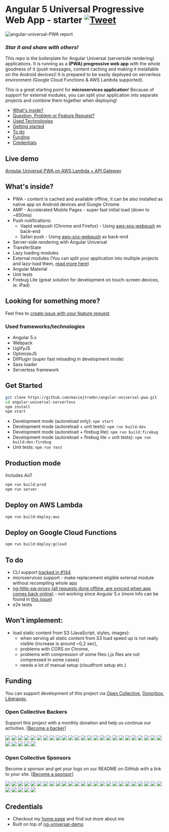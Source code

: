 
# Angular 5 Universal Progressive Web App - starter [![Tweet](https://img.shields.io/twitter/url/http/shields.io.svg?style=social&logo=twitter)](https://twitter.com/intent/tweet?text=Check%20out%20Angular%20Universal%20PWA%20boilerplate&url=https://github.com/maciejtreder/angular-universal-pwa&via=maciejtreder&hashtags=angular,pwa,webapp,software,developers)
![angular-universal-PWA report](https://raw.github.com/maciejtreder/angular-universal-pwa/master/src/assets/img/lighthouse_report.png)

### _**Star it and share with others!**_
This repo is the boilerplate for Angular Universal (serverside rendering) applications.
It is running as a **(PWA) progressive web app** with the whole goodness of it (push messages, content caching and making it installable on the Android devices)!
It is prepared to be easily deployed on serverless environment (Google Cloud Functions & AWS Lambda supported).

This is a great starting point for **microservices application**! Because of support for external modules, you can split your application into separate projects and combine them together when deploying!


 - [What's inside?](#wi)
 - [Question, Problem or Feature Request?](#question)
 - [Used Technologies](#tech)
 - [Getting started](#start)
 - [To do](#todo)
 - [Funding](#funding)
 - [Credentials](#credentials)

## Live demo
[Angular Universal PWA on AWS Lambda + API Gateway](https://www.angular-universal-pwa.maciejtreder.com)


## <a name="wi"></a> What's inside?
* PWA - content is cached and available offline, it can be also installed as native app on Android devices and Google Chrome
* AMP - Accelerated Mobile Pages - super fast initial load (down to ~650ms)
* Push notifications:
    * Vapid webpush (Chrome and Firefox) - Using [aws-sns-webpush](https://github.com/maciejtreder/aws-sns-webpush) as back-end
    * Safari push - Using [aws-sns-webpush](https://github.com/maciejtreder/aws-sns-webpush) as back-end
* Server-side rendering with Angular Universal
* TransferState
* Lazy loading modules
* External modules (You can split your application into multiple projects and lazy-load them, [read more here](https://github.com/maciejtreder/angular-external-module))
* Angular Material
* Unit tests
* Firebug Lite (great solution for development on touch-screen devices, ie: iPad)

## <a name="question"></a> Looking for something more?
Feel free to [create issue with your feature request](https://github.com/maciejtreder/angular-universal-pwa/issues/new)

### <a name="tech"></a> Used frameworks/technologies
* Angular 5.x
* Webpack
* UglifyJS
* OptimizeJS
* DllPlugin (super fast reloading in development mode)
* Sass loader
* Serverless framework


## <a name="start"></a> Get Started
```sh
git clone https://github.com/maciejtreder/angular-universal-pwa.git
cd angular-universal-serverless
npm install
npm start
```
* Development mode (autoreload only): ```npm start```
* Development mode (autoreload + unit tests): ```npm run build:dev```
* Development mode (autoreload + firebug lite): ```npm run build:firebug```
* Development mode (autoreload + firebug lite + unit tests): ```npm run build:dev:firebug```
* Unit tests: ```npm run test```


## Production mode
Includes AoT
```sh
npm run build:prod
npm run server
```

## Deploy on AWS Lambda
```sh
npm run build:deploy:aws
```

## Deploy on Google Cloud Functions
```sh
npm run build:deploy:gcloud
```

## <a name="todo"></a> To do
* CLI support [tracked in #144](https://github.com/maciejtreder/angular-universal-pwa/issues/144)
* microservices support - make replacement eligible external module without recompiling whole app
* [ng-http-sw-proxy (all requests done offline, are synced when app comes back online)](https://github.com/maciejtreder/ng-http-sw-proxy) - not working since Angular 5.x (more info can be found in [this issue](https://github.com/webmaxru/pwatter/issues/2))
* e2e tests


## Won't implement:
* load static content from S3 (JavaScript, styles, images):
    * when serving all static content from S3 load speed up is not really visible (increase is around ~0,2 sec),
    * problems with CORS on Chrome,
    * problems with compression of some files (.js files are not compressed in some cases)
    * needs a lot of manual setup (cloudfront setup etc.)

## <a name="funding"></a> Funding

You can support development of this project via
[Open Collective](https://opencollective.com/angular-universal-pwa),
[Donorbox](https://donorbox.org/angular-universal-pwa),
[Liberapay](https://liberapay.com/maciejtreder/donate),


### Open Collective Backers

Support this project with a monthly donation and help us continue our activities. [[Become a backer](https://opencollective.com/angular-universal-pwa#backer)]

<a href="https://opencollective.com/angular-universal-pwa/backer/0/website" target="_blank"><img src="https://opencollective.com/angular-universal-pwa/backer/0/avatar.svg"></a>
<a href="https://opencollective.com/angular-universal-pwa/backer/1/website" target="_blank"><img src="https://opencollective.com/angular-universal-pwa/backer/1/avatar.svg"></a>
<a href="https://opencollective.com/angular-universal-pwa/backer/2/website" target="_blank"><img src="https://opencollective.com/angular-universal-pwa/backer/2/avatar.svg"></a>
<a href="https://opencollective.com/angular-universal-pwa/backer/3/website" target="_blank"><img src="https://opencollective.com/angular-universal-pwa/backer/3/avatar.svg"></a>
<a href="https://opencollective.com/angular-universal-pwa/backer/4/website" target="_blank"><img src="https://opencollective.com/angular-universal-pwa/backer/4/avatar.svg"></a>
<a href="https://opencollective.com/angular-universal-pwa/backer/5/website" target="_blank"><img src="https://opencollective.com/angular-universal-pwa/backer/5/avatar.svg"></a>
<a href="https://opencollective.com/angular-universal-pwa/backer/6/website" target="_blank"><img src="https://opencollective.com/angular-universal-pwa/backer/6/avatar.svg"></a>
<a href="https://opencollective.com/angular-universal-pwa/backer/7/website" target="_blank"><img src="https://opencollective.com/angular-universal-pwa/backer/7/avatar.svg"></a>
<a href="https://opencollective.com/angular-universal-pwa/backer/8/website" target="_blank"><img src="https://opencollective.com/angular-universal-pwa/backer/8/avatar.svg"></a>
<a href="https://opencollective.com/angular-universal-pwa/backer/9/website" target="_blank"><img src="https://opencollective.com/angular-universal-pwa/backer/9/avatar.svg"></a>
<a href="https://opencollective.com/angular-universal-pwa/backer/10/website" target="_blank"><img src="https://opencollective.com/angular-universal-pwa/backer/10/avatar.svg"></a>
<a href="https://opencollective.com/angular-universal-pwa/backer/11/website" target="_blank"><img src="https://opencollective.com/angular-universal-pwa/backer/11/avatar.svg"></a>
<a href="https://opencollective.com/angular-universal-pwa/backer/12/website" target="_blank"><img src="https://opencollective.com/angular-universal-pwa/backer/12/avatar.svg"></a>
<a href="https://opencollective.com/angular-universal-pwa/backer/13/website" target="_blank"><img src="https://opencollective.com/angular-universal-pwa/backer/13/avatar.svg"></a>
<a href="https://opencollective.com/angular-universal-pwa/backer/14/website" target="_blank"><img src="https://opencollective.com/angular-universal-pwa/backer/14/avatar.svg"></a>
<a href="https://opencollective.com/angular-universal-pwa/backer/15/website" target="_blank"><img src="https://opencollective.com/angular-universal-pwa/backer/15/avatar.svg"></a>
<a href="https://opencollective.com/angular-universal-pwa/backer/16/website" target="_blank"><img src="https://opencollective.com/angular-universal-pwa/backer/16/avatar.svg"></a>
<a href="https://opencollective.com/angular-universal-pwa/backer/17/website" target="_blank"><img src="https://opencollective.com/angular-universal-pwa/backer/17/avatar.svg"></a>
<a href="https://opencollective.com/angular-universal-pwa/backer/18/website" target="_blank"><img src="https://opencollective.com/angular-universal-pwa/backer/18/avatar.svg"></a>
<a href="https://opencollective.com/angular-universal-pwa/backer/19/website" target="_blank"><img src="https://opencollective.com/angular-universal-pwa/backer/19/avatar.svg"></a>
<a href="https://opencollective.com/angular-universal-pwa/backer/20/website" target="_blank"><img src="https://opencollective.com/angular-universal-pwa/backer/20/avatar.svg"></a>
<a href="https://opencollective.com/angular-universal-pwa/backer/21/website" target="_blank"><img src="https://opencollective.com/angular-universal-pwa/backer/21/avatar.svg"></a>
<a href="https://opencollective.com/angular-universal-pwa/backer/22/website" target="_blank"><img src="https://opencollective.com/angular-universal-pwa/backer/22/avatar.svg"></a>
<a href="https://opencollective.com/angular-universal-pwa/backer/23/website" target="_blank"><img src="https://opencollective.com/angular-universal-pwa/backer/23/avatar.svg"></a>
<a href="https://opencollective.com/angular-universal-pwa/backer/24/website" target="_blank"><img src="https://opencollective.com/angular-universal-pwa/backer/24/avatar.svg"></a>
<a href="https://opencollective.com/angular-universal-pwa/backer/25/website" target="_blank"><img src="https://opencollective.com/angular-universal-pwa/backer/25/avatar.svg"></a>
<a href="https://opencollective.com/angular-universal-pwa/backer/26/website" target="_blank"><img src="https://opencollective.com/angular-universal-pwa/backer/26/avatar.svg"></a>
<a href="https://opencollective.com/angular-universal-pwa/backer/27/website" target="_blank"><img src="https://opencollective.com/angular-universal-pwa/backer/27/avatar.svg"></a>
<a href="https://opencollective.com/angular-universal-pwa/backer/28/website" target="_blank"><img src="https://opencollective.com/angular-universal-pwa/backer/28/avatar.svg"></a>
<a href="https://opencollective.com/angular-universal-pwa/backer/29/website" target="_blank"><img src="https://opencollective.com/angular-universal-pwa/backer/29/avatar.svg"></a>

### Open Collective Sponsors

Become a sponsor and get your logo on our README on GitHub with a link to your site. [[Become a sponsor](https://opencollective.com/angular-universal-pwa#sponsor)]

<a href="https://opencollective.com/angular-universal-pwa/sponsor/0/website" target="_blank"><img src="https://opencollective.com/angular-universal-pwa/sponsor/0/avatar.svg"></a>
<a href="https://opencollective.com/angular-universal-pwa/sponsor/1/website" target="_blank"><img src="https://opencollective.com/angular-universal-pwa/sponsor/1/avatar.svg"></a>
<a href="https://opencollective.com/angular-universal-pwa/sponsor/2/website" target="_blank"><img src="https://opencollective.com/angular-universal-pwa/sponsor/2/avatar.svg"></a>
<a href="https://opencollective.com/angular-universal-pwa/sponsor/3/website" target="_blank"><img src="https://opencollective.com/angular-universal-pwa/sponsor/3/avatar.svg"></a>
<a href="https://opencollective.com/angular-universal-pwa/sponsor/4/website" target="_blank"><img src="https://opencollective.com/angular-universal-pwa/sponsor/4/avatar.svg"></a>
<a href="https://opencollective.com/angular-universal-pwa/sponsor/5/website" target="_blank"><img src="https://opencollective.com/angular-universal-pwa/sponsor/5/avatar.svg"></a>
<a href="https://opencollective.com/angular-universal-pwa/sponsor/6/website" target="_blank"><img src="https://opencollective.com/angular-universal-pwa/sponsor/6/avatar.svg"></a>
<a href="https://opencollective.com/angular-universal-pwa/sponsor/7/website" target="_blank"><img src="https://opencollective.com/angular-universal-pwa/sponsor/7/avatar.svg"></a>
<a href="https://opencollective.com/angular-universal-pwa/sponsor/8/website" target="_blank"><img src="https://opencollective.com/angular-universal-pwa/sponsor/8/avatar.svg"></a>
<a href="https://opencollective.com/angular-universal-pwa/sponsor/9/website" target="_blank"><img src="https://opencollective.com/angular-universal-pwa/sponsor/9/avatar.svg"></a>
<a href="https://opencollective.com/angular-universal-pwa/sponsor/10/website" target="_blank"><img src="https://opencollective.com/angular-universal-pwa/sponsor/10/avatar.svg"></a>
<a href="https://opencollective.com/angular-universal-pwa/sponsor/11/website" target="_blank"><img src="https://opencollective.com/angular-universal-pwa/sponsor/11/avatar.svg"></a>
<a href="https://opencollective.com/angular-universal-pwa/sponsor/12/website" target="_blank"><img src="https://opencollective.com/angular-universal-pwa/sponsor/12/avatar.svg"></a>
<a href="https://opencollective.com/angular-universal-pwa/sponsor/13/website" target="_blank"><img src="https://opencollective.com/angular-universal-pwa/sponsor/13/avatar.svg"></a>
<a href="https://opencollective.com/angular-universal-pwa/sponsor/14/website" target="_blank"><img src="https://opencollective.com/angular-universal-pwa/sponsor/14/avatar.svg"></a>
<a href="https://opencollective.com/angular-universal-pwa/sponsor/15/website" target="_blank"><img src="https://opencollective.com/angular-universal-pwa/sponsor/15/avatar.svg"></a>
<a href="https://opencollective.com/angular-universal-pwa/sponsor/16/website" target="_blank"><img src="https://opencollective.com/angular-universal-pwa/sponsor/16/avatar.svg"></a>
<a href="https://opencollective.com/angular-universal-pwa/sponsor/17/website" target="_blank"><img src="https://opencollective.com/angular-universal-pwa/sponsor/17/avatar.svg"></a>
<a href="https://opencollective.com/angular-universal-pwa/sponsor/18/website" target="_blank"><img src="https://opencollective.com/angular-universal-pwa/sponsor/18/avatar.svg"></a>
<a href="https://opencollective.com/angular-universal-pwa/sponsor/19/website" target="_blank"><img src="https://opencollective.com/angular-universal-pwa/sponsor/19/avatar.svg"></a>
<a href="https://opencollective.com/angular-universal-pwa/sponsor/20/website" target="_blank"><img src="https://opencollective.com/angular-universal-pwa/sponsor/20/avatar.svg"></a>
<a href="https://opencollective.com/angular-universal-pwa/sponsor/21/website" target="_blank"><img src="https://opencollective.com/angular-universal-pwa/sponsor/21/avatar.svg"></a>
<a href="https://opencollective.com/angular-universal-pwa/sponsor/22/website" target="_blank"><img src="https://opencollective.com/angular-universal-pwa/sponsor/22/avatar.svg"></a>
<a href="https://opencollective.com/angular-universal-pwa/sponsor/23/website" target="_blank"><img src="https://opencollective.com/angular-universal-pwa/sponsor/23/avatar.svg"></a>
<a href="https://opencollective.com/angular-universal-pwa/sponsor/24/website" target="_blank"><img src="https://opencollective.com/angular-universal-pwa/sponsor/24/avatar.svg"></a>
<a href="https://opencollective.com/angular-universal-pwa/sponsor/25/website" target="_blank"><img src="https://opencollective.com/angular-universal-pwa/sponsor/25/avatar.svg"></a>
<a href="https://opencollective.com/angular-universal-pwa/sponsor/26/website" target="_blank"><img src="https://opencollective.com/angular-universal-pwa/sponsor/26/avatar.svg"></a>
<a href="https://opencollective.com/angular-universal-pwa/sponsor/27/website" target="_blank"><img src="https://opencollective.com/angular-universal-pwa/sponsor/27/avatar.svg"></a>
<a href="https://opencollective.com/angular-universal-pwa/sponsor/28/website" target="_blank"><img src="https://opencollective.com/angular-universal-pwa/sponsor/28/avatar.svg"></a>
<a href="https://opencollective.com/angular-universal-pwa/sponsor/29/website" target="_blank"><img src="https://opencollective.com/angular-universal-pwa/sponsor/29/avatar.svg"></a>





## <a name="credentials"></a> Credentials
* Checkout my [home page](https://www.maciejtreder.com) and find out more about me
* Built on top of [ng-universal-demo](https://github.com/FrozenPandaz/ng-universal-demo)
